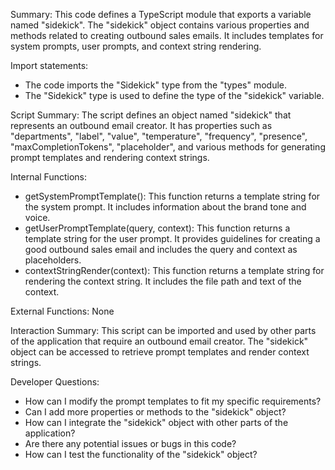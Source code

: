 Summary:
This code defines a TypeScript module that exports a variable named "sidekick". The "sidekick" object contains various properties and methods related to creating outbound sales emails. It includes templates for system prompts, user prompts, and context string rendering.

Import statements:
- The code imports the "Sidekick" type from the "types" module.
- The "Sidekick" type is used to define the type of the "sidekick" variable.

Script Summary:
The script defines an object named "sidekick" that represents an outbound email creator. It has properties such as "departments", "label", "value", "temperature", "frequency", "presence", "maxCompletionTokens", "placeholder", and various methods for generating prompt templates and rendering context strings.

Internal Functions:
- getSystemPromptTemplate(): This function returns a template string for the system prompt. It includes information about the brand tone and voice.
- getUserPromptTemplate(query, context): This function returns a template string for the user prompt. It provides guidelines for creating a good outbound sales email and includes the query and context as placeholders.
- contextStringRender(context): This function returns a template string for rendering the context string. It includes the file path and text of the context.

External Functions:
None

Interaction Summary:
This script can be imported and used by other parts of the application that require an outbound email creator. The "sidekick" object can be accessed to retrieve prompt templates and render context strings.

Developer Questions:
- How can I modify the prompt templates to fit my specific requirements?
- Can I add more properties or methods to the "sidekick" object?
- How can I integrate the "sidekick" object with other parts of the application?
- Are there any potential issues or bugs in this code?
- How can I test the functionality of the "sidekick" object?